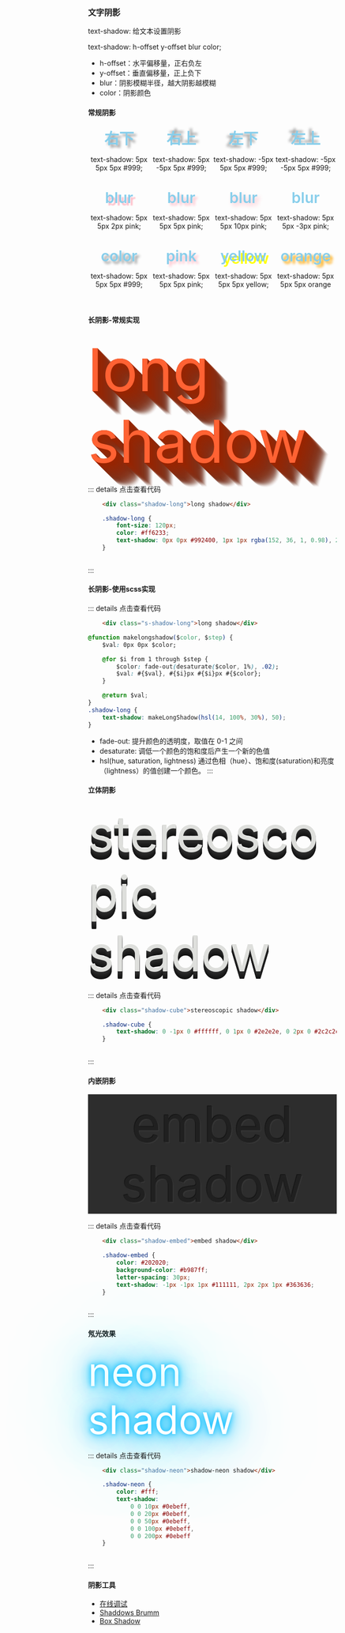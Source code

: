 ### 文字阴影
text-shadow: 给文本设置阴影

text-shadow: h-offset y-offset blur color;

- h-offset：水平偏移量，正右负左
- y-offset：垂直偏移量，正上负下
- blur：阴影模糊半径，越大阴影越模糊
- color：阴影颜色

#### 常规阴影

<html lang="en">
<style>
    .flex-wrap {
        display: flex;
        flex-wrap: wrap;
        .flex-item {
            width: 25%;
            text-align: center;
            margin-bottom: 20px;
        }
    }
    .flex-item > div{
        color: skyblue;
        font-size: 30px;
        font-weight: 600;
        text-align: center;
    }
    .text-shadow-1-1 {
        text-shadow: 5px 5px 5px #999;
    }
    .text-shadow-1-2 {
        text-shadow: 5px -5px 5px #999;
    }
    .text-shadow-1-3 {
        text-shadow: -5px 5px 5px #999;
    }
    .text-shadow-1-4 {
        text-shadow: -5px -5px 5px #999;
    }
    .text-shadow-2-1 {
        text-shadow: 5px 5px 2px pink;
    }
    .text-shadow-2-2 {
        text-shadow: 5px 5px 5px pink;
    }
    .text-shadow-2-3 {
        text-shadow: 5px 5px 10px pink;
    }
    .text-shadow-2-4 {
        text-shadow: 5px 5px -3px pink;
    }
    .text-shadow-3-1 {
        text-shadow: 5px 5px 5px #999;
    }
    .text-shadow-3-2 {
        text-shadow: 5px 5px 5px pink;
    }
    .text-shadow-3-3 {
        text-shadow: 5px 5px yellow;
    }
    .text-shadow-3-4 {
        text-shadow: 5px 5px 5px orange;
    }
</style>
<body>
    <div class="flex-wrap">
        <div class="flex-item">
            <div class="text-shadow-1-1">右下</div>
            <p>text-shadow: 5px 5px 5px #999;</p>
        </div>
        <div class="flex-item">
            <div class="text-shadow-1-2">右上</div>
            <p>text-shadow: 5px -5px 5px #999;</p>
        </div>
        <div class="flex-item">
            <div class="text-shadow-1-3">左下</div>
            <p>text-shadow: -5px 5px 5px #999;</p>
        </div>
        <div class="flex-item">
            <div class="text-shadow-1-4">左上</div>
            <p>text-shadow: -5px -5px 5px #999;</p>
        </div>
    </div>
    <div class="flex-wrap">
        <div class="flex-item">
            <div class="text-shadow-2-1">blur</div>
            <p>text-shadow: 5px 5px 2px pink;</p>
        </div>
        <div class="flex-item">
            <div class="text-shadow-2-2">blur</div>
            <p>text-shadow: 5px 5px 5px pink;</p>
        </div>
        <div class="flex-item">
            <div class="text-shadow-2-3">blur</div>
            <p>text-shadow: 5px 5px 10px pink;</p>
        </div>
        <div class="flex-item">
            <div class="text-shadow-2-4">blur</div>
            <p>text-shadow: 5px 5px -3px pink;</p>
        </div>
    </div>
    <div class="flex-wrap">
        <div class="flex-item">
            <div class="text-shadow-3-1">color</div>
            <p>text-shadow: 5px 5px 5px #999;</p>
        </div>
        <div class="flex-item">
            <div class="text-shadow-3-2">pink</div>
            <p>text-shadow: 5px 5px 5px pink;</p>
        </div>
        <div class="flex-item">
            <div class="text-shadow-3-3">yellow</div>
            <p>text-shadow: 5px 5px 5px yellow;</p>
        </div>
        <div class="flex-item">
            <div class="text-shadow-3-4">orange</div>
            <p>text-shadow: 5px 5px 5px orange</p>
        </div>
    </div>
</body>
</html>

#### 长阴影-常规实现
<div class="shadow shadow-long">long shadow</div>

::: details 点击查看代码
``` html
    <div class="shadow-long">long shadow</div>
```
``` css
    .shadow-long {
        font-size: 120px;
        color: #ff6233;
        text-shadow: 0px 0px #992400, 1px 1px rgba(152, 36, 1, 0.98), 2px 2px rgba(151, 37, 2, 0.96), 3px 3px rgba(151, 37, 2, 0.94), 4px 4px rgba(150, 37, 3, 0.92), 5px 5px rgba(149, 38, 4, 0.9), 6px 6px rgba(148, 38, 5, 0.88), 7px 7px rgba(148, 39, 5, 0.86), 8px 8px rgba(147, 39, 6, 0.84), 9px 9px rgba(146, 39, 7, 0.82), 10px 10px rgba(145, 40, 8, 0.8), 11px 11px rgba(145, 40, 8, 0.78), 12px 12px rgba(144, 41, 9, 0.76), 13px 13px rgba(143, 41, 10, 0.74), 14px 14px rgba(142, 41, 11, 0.72), 15px 15px rgba(142, 42, 11, 0.7), 16px 16px rgba(141, 42, 12, 0.68), 17px 17px rgba(140, 43, 13, 0.66), 18px 18px rgba(139, 43, 14, 0.64), 19px 19px rgba(138, 43, 15, 0.62), 20px 20px rgba(138, 44, 15, 0.6), 21px 21px rgba(137, 44, 16, 0.58), 22px 22px rgba(136, 45, 17, 0.56), 23px 23px rgba(135, 45, 18, 0.54), 24px 24px rgba(135, 45, 18, 0.52), 25px 25px rgba(134, 46, 19, 0.5), 26px 26px rgba(133, 46, 20, 0.48), 27px 27px rgba(132, 47, 21, 0.46), 28px 28px rgba(132, 47, 21, 0.44), 29px 29px rgba(131, 48, 22, 0.42), 30px 30px rgba(130, 48, 23, 0.4), 31px 31px rgba(129, 48, 24, 0.38), 32px 32px rgba(129, 49, 24, 0.36), 33px 33px rgba(128, 49, 25, 0.34), 34px 34px rgba(127, 50, 26, 0.32), 35px 35px rgba(126, 50, 27, 0.3), 36px 36px rgba(125, 50, 28, 0.28), 37px 37px rgba(125, 51, 28, 0.26), 38px 38px rgba(124, 51, 29, 0.24), 39px 39px rgba(123, 52, 30, 0.22), 40px 40px rgba(122, 52, 31, 0.2), 41px 41px rgba(122, 52, 31, 0.18), 42px 42px rgba(121, 53, 32, 0.16), 43px 43px rgba(120, 53, 33, 0.14), 44px 44px rgba(119, 54, 34, 0.12), 45px 45px rgba(119, 54, 34, 0.1), 46px 46px rgba(118, 54, 35, 0.08), 47px 47px rgba(117, 55, 36, 0.06), 48px 48px rgba(116, 55, 37, 0.04), 49px 49px rgba(116, 56, 37, 0.02), 50px 50px rgba(115, 56, 38, 0);
    }
    
```
:::

#### 长阴影-使用scss实现

::: details 点击查看代码
``` html
    <div class="s-shadow-long">long shadow</div>
```
``` css
@function makelongshadow($color, $step) {
    $val: 0px 0px $color;

    @for $i from 1 through $step {
        $color: fade-out(desaturate($color, 1%), .02);
        $val: #{$val}, #{$i}px #{$i}px #{$color};
    }

    @return $val;
}
.shadow-long {
    text-shadow: makeLongShadow(hsl(14, 100%, 30%), 50);
}
```

- fade-out: 提升颜色的透明度，取值在 0-1 之间
- desaturate: 调低一个颜色的饱和度后产生一个新的色值
- hsl(hue, saturation, lightness) 通过色相（hue）、饱和度(saturation)和亮度（lightness）的值创建一个颜色。
:::

#### 立体阴影

<div class="shadow shadow-cube">stereoscopic shadow</div>

::: details 点击查看代码
``` html
    <div class="shadow-cube">stereoscopic shadow</div>
```
``` css
    .shadow-cube {
        text-shadow: 0 -1px 0 #ffffff, 0 1px 0 #2e2e2e, 0 2px 0 #2c2c2c, 0 3px 0 #2a2a2a, 0 4px 0 #282828, 0 5px 0 #262626, 0 6px 0 #242424, 0 7px 0 #222222, 0 8px 0 #202020, 0 9px 0 #1e1e1e, 0 10px 0 #1c1c1c, 0 11px 0 #1a1a1a, 0 12px 0 #181818, 0 13px 0 #161616, 0 14px 0 #141414, 0 15px 0 #121212;
    }
    
```
:::

#### 内嵌阴影

<div class="shadow shadow-embed">embed shadow</div>

::: details 点击查看代码
``` html
    <div class="shadow-embed">embed shadow</div>
```
``` css
    .shadow-embed {
        color: #202020;
        background-color: #b987ff;
        letter-spacing: 30px;
        text-shadow: -1px -1px 1px #111111, 2px 2px 1px #363636;
    }
    
```
:::


#### 氖光效果

<div class="shadow shadow-neon">neon shadow</div>

::: details 点击查看代码
``` html
    <div class="shadow-neon">shadow-neon shadow</div>
```
``` css
    .shadow-neon {
        color: #fff;
        text-shadow: 
            0 0 10px #0ebeff,
            0 0 20px #0ebeff,
            0 0 50px #0ebeff,
            0 0 100px #0ebeff,
            0 0 200px #0ebeff
    }
    
```
:::

<style>
    .shadow {
        font-size: 50px;
    }
    .shadow-normal {
        text-shadow: 5px  5px 3px #999;
    }
    .shadow-long {
        font-size: 120px;
        color: #ff6233;
        text-shadow: 0px 0px #992400, 1px 1px rgba(152, 36, 1, 0.98), 2px 2px rgba(151, 37, 2, 0.96), 3px 3px rgba(151, 37, 2, 0.94), 4px 4px rgba(150, 37, 3, 0.92), 5px 5px rgba(149, 38, 4, 0.9), 6px 6px rgba(148, 38, 5, 0.88), 7px 7px rgba(148, 39, 5, 0.86), 8px 8px rgba(147, 39, 6, 0.84), 9px 9px rgba(146, 39, 7, 0.82), 10px 10px rgba(145, 40, 8, 0.8), 11px 11px rgba(145, 40, 8, 0.78), 12px 12px rgba(144, 41, 9, 0.76), 13px 13px rgba(143, 41, 10, 0.74), 14px 14px rgba(142, 41, 11, 0.72), 15px 15px rgba(142, 42, 11, 0.7), 16px 16px rgba(141, 42, 12, 0.68), 17px 17px rgba(140, 43, 13, 0.66), 18px 18px rgba(139, 43, 14, 0.64), 19px 19px rgba(138, 43, 15, 0.62), 20px 20px rgba(138, 44, 15, 0.6), 21px 21px rgba(137, 44, 16, 0.58), 22px 22px rgba(136, 45, 17, 0.56), 23px 23px rgba(135, 45, 18, 0.54), 24px 24px rgba(135, 45, 18, 0.52), 25px 25px rgba(134, 46, 19, 0.5), 26px 26px rgba(133, 46, 20, 0.48), 27px 27px rgba(132, 47, 21, 0.46), 28px 28px rgba(132, 47, 21, 0.44), 29px 29px rgba(131, 48, 22, 0.42), 30px 30px rgba(130, 48, 23, 0.4), 31px 31px rgba(129, 48, 24, 0.38), 32px 32px rgba(129, 49, 24, 0.36), 33px 33px rgba(128, 49, 25, 0.34), 34px 34px rgba(127, 50, 26, 0.32), 35px 35px rgba(126, 50, 27, 0.3), 36px 36px rgba(125, 50, 28, 0.28), 37px 37px rgba(125, 51, 28, 0.26), 38px 38px rgba(124, 51, 29, 0.24), 39px 39px rgba(123, 52, 30, 0.22), 40px 40px rgba(122, 52, 31, 0.2), 41px 41px rgba(122, 52, 31, 0.18), 42px 42px rgba(121, 53, 32, 0.16), 43px 43px rgba(120, 53, 33, 0.14), 44px 44px rgba(119, 54, 34, 0.12), 45px 45px rgba(119, 54, 34, 0.1), 46px 46px rgba(118, 54, 35, 0.08), 47px 47px rgba(117, 55, 36, 0.06), 48px 48px rgba(116, 55, 37, 0.04), 49px 49px rgba(116, 56, 37, 0.02), 50px 50px rgba(115, 56, 38, 0);
    }
    .shadow-cube {
        font-size: 100px;
        color: #dedfdc;
        text-shadow: 0 -1px 0 #ffffff, 0 1px 0 #2e2e2e, 0 2px 0 #2c2c2c, 0 3px 0 #2a2a2a, 0 4px 0 #282828, 0 5px 0 #262626, 0 6px 0 #242424, 0 7px 0 #222222, 0 8px 0 #202020, 0 9px 0 #1e1e1e, 0 10px 0 #1c1c1c, 0 11px 0 #1a1a1a, 0 12px 0 #181818, 0 13px 0 #161616, 0 14px 0 #141414, 0 15px 0 #121212;
    }
    .shadow-embed {
        font-size: 100px;
        color: #202020;
        text-align: center;
        background-color: #2d2d2d;
        text-shadow: -1px -1px 1px #111111, 2px 2px 1px #363636;
    }
    .shadow-neon {
        font-size: 80px;
        color: #fff;
        text-shadow: 
            0 0 10px #0ebeff,
            0 0 20px #0ebeff,
            0 0 50px #0ebeff,
            0 0 100px #0ebeff,
            0 0 200px #0ebeff
    }
</style>


#### 阴影工具
- [在线调试](https://tool.ip138.com/csstextshadow/)
- [Shaddows Brumm](https://shadows.brumm.af/)
- [Box Shadow](https://box-shadow.art/)